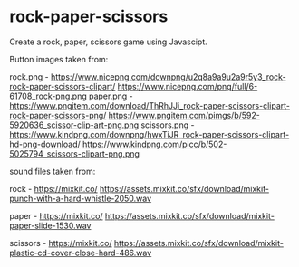 # rock-paper-scissors

Create a rock, paper, scissors game using Javascipt.

Button images taken from:

rock.png - https://www.nicepng.com/downpng/u2q8a9a9u2a9r5y3_rock-rock-paper-scissors-clipart/
https://www.nicepng.com/png/full/6-61708_rock-png.png
paper.png - https://www.pngitem.com/download/ThRhJJi_rock-paper-scissors-clipart-rock-paper-scissors-png/
https://www.pngitem.com/pimgs/b/592-5920636_scissor-clip-art-png.png
scissors.png - https://www.kindpng.com/downpng/hwxTiJR_rock-paper-scissors-clipart-hd-png-download/
https://www.kindpng.com/picc/b/502-5025794_scissors-clipart-png.png

sound files taken from:

rock - https://mixkit.co/
https://assets.mixkit.co/sfx/download/mixkit-punch-with-a-hard-whistle-2050.wav

paper - https://mixkit.co/
https://assets.mixkit.co/sfx/download/mixkit-paper-slide-1530.wav

scissors - https://mixkit.co/
https://assets.mixkit.co/sfx/download/mixkit-plastic-cd-cover-close-hard-486.wav